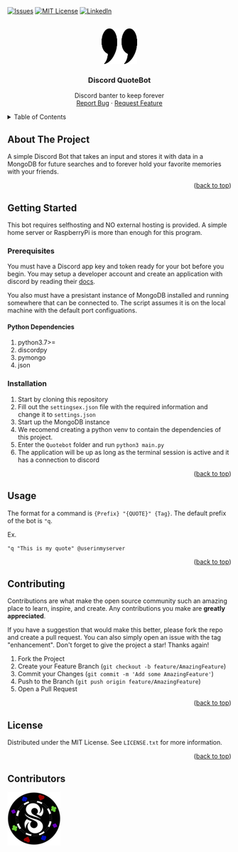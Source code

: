 <a name="readme-top"></a>



<!-- PROJECT SHIELDS -->
[![Issues][issues-shield]][issues-url]
[![MIT License][license-shield]][license-url]
[![LinkedIn][linkedin-shield]][linkedin-url]


<!-- PROJECT LOGO -->
<br />
<div align="center">
  <a href="https://github.com/dscpsyl/quotebot">
    <img src="images/logo.png" alt="Logo" width="80" height="80">
  </a>

<h3 align="center">Discord QuoteBot</h3>

  <p align="center">
    Discord banter to keep forever
    <br />
    <a href="https://github.com/dscpsyl/quotebot/issues">Report Bug</a>
    ·
    <a href="https://github.com/dscpsyl/quotebot/issues">Request Feature</a>
  </p>
</div>



<!-- TABLE OF CONTENTS -->
<details>
  <summary>Table of Contents</summary>
  <ol>
    <li>
      <a href="#about-the-project">About The Project</a>
    </li>
    <li>
      <a href="#getting-started">Getting Started</a>
      <ul>
        <li><a href="#prerequisites">Prerequisites</a></li>
        <li><a href="#installation">Installation</a></li>
      </ul>
    </li>
    <li><a href="#usage">Usage</a></li>
    <li><a href="#contributing">Contributing</a></li>
    <li><a href="#license">License</a></li>
  </ol>
</details>



<!-- ABOUT THE PROJECT -->
## About The Project

A simple Discord Bot that takes an input and stores it with data in a MongoDB for future searches and to forever hold your favorite memories with your friends. 

<p align="right">(<a href="#readme-top">back to top</a>)</p>


<!-- GETTING STARTED -->
## Getting Started

This bot requires selfhosting and NO external hosting is provided. A simple home server or RaspberryPi is more than enough for this program.

### Prerequisites

You must have a Discord app key and token ready for your bot before you begin. You may setup a developer account and create an application with discord by reading their [docs](https://discord.com/developers/docs/intro).
<br />

You also must have a presistant instance of MongoDB installed and running somewhere that can be connected to. The script assumes it is on the local machine with the default port configuations. 

#### Python Dependencies
1. python3.7>=
2. discordpy
3. pymongo
4. json

### Installation

1. Start by cloning this repository
2. Fill out the `settingsex.json` file with the required information and change it to `settings.json`
3. Start up the MongoDB instance
4. We recomend creating a python venv to contain the dependencies of this project.
5. Enter the `Quotebot` folder and run `python3 main.py` 
6. The application will be up as long as the terminal session is active and it has a connection to discord

<p align="right">(<a href="#readme-top">back to top</a>)</p>



<!-- USAGE EXAMPLES -->
## Usage

The format for a command is `{Prefix} "{QUOTE}" {Tag}`. The default prefix of the bot is `"q`.
<br />

Ex. 

```
"q "This is my quote" @userinmyserver
```


<p align="right">(<a href="#readme-top">back to top</a>)</p>

<!-- CONTRIBUTING -->
## Contributing

Contributions are what make the open source community such an amazing place to learn, inspire, and create. Any contributions you make are **greatly appreciated**.

If you have a suggestion that would make this better, please fork the repo and create a pull request. You can also simply open an issue with the tag "enhancement".
Don't forget to give the project a star! Thanks again!

1. Fork the Project
2. Create your Feature Branch (`git checkout -b feature/AmazingFeature`)
3. Commit your Changes (`git commit -m 'Add some AmazingFeature'`)
4. Push to the Branch (`git push origin feature/AmazingFeature`)
5. Open a Pull Request

<p align="right">(<a href="#readme-top">back to top</a>)</p>



<!-- LICENSE -->
## License

Distributed under the MIT License. See `LICENSE.txt` for more information.

<p align="right">(<a href="#readme-top">back to top</a>)</p>


<!-- MARKDOWN LINKS & IMAGES -->
<!-- https://www.markdownguide.org/basic-syntax/#reference-style-links -->
[issues-shield]: https://img.shields.io/github/issues/dscpsyl/quotebot.svg?style=for-the-badge
[issues-url]: https://github.com/dscpsyl/quotebot/issues
[license-shield]: https://img.shields.io/github/license/dscpsyl/quotebot.svg?style=for-the-badge
[license-url]: https://github.com/dscpsyl/quotebot/blob/master/LICENSE.txt
[linkedin-shield]: https://img.shields.io/badge/-LinkedIn-black.svg?style=for-the-badge&logo=linkedin&colorB=555
[linkedin-url]: https://linkedin.com/in/davidjsim



Contributors
------------------------
<a href="https://twitter.com/SimYouLater28">
     <img src="/.github/twitter.png">
</a>
